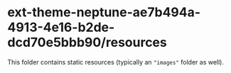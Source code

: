 # ext-theme-neptune-ae7b494a-4913-4e16-b2de-dcd70e5bbb90/resources

This folder contains static resources (typically an `"images"` folder as well).
